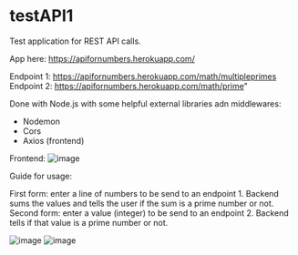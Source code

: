 # testAPI1
Test application for REST API calls.

App here: https://apifornumbers.herokuapp.com/

Endpoint 1: https://apifornumbers.herokuapp.com/math/multipleprimes
&nbsp;
Endpoint 2: https://apifornumbers.herokuapp.com/math/prime" 

Done with Node.js with some helpful external libraries adn middlewares:
- Nodemon
- Cors
- Axios (frontend)

Frontend:
![image](https://user-images.githubusercontent.com/59486096/155557416-691f4bcd-b6d1-445d-9df6-9868e5b96964.png)


Guide for usage:

First form: enter a line of numbers to be send to an endpoint 1. Backend sums the values and tells the user if the sum is a prime number or not.
Second form: enter a value (integer) to be send to an endpoint 2. Backend tells if that value is a prime number or not.

![image](https://user-images.githubusercontent.com/59486096/155558436-6ed47535-6435-4538-a516-a5b71a29c6cc.png)
![image](https://user-images.githubusercontent.com/59486096/155558568-ba920ca8-e344-48f2-8755-ee0d46b55fa2.png)

